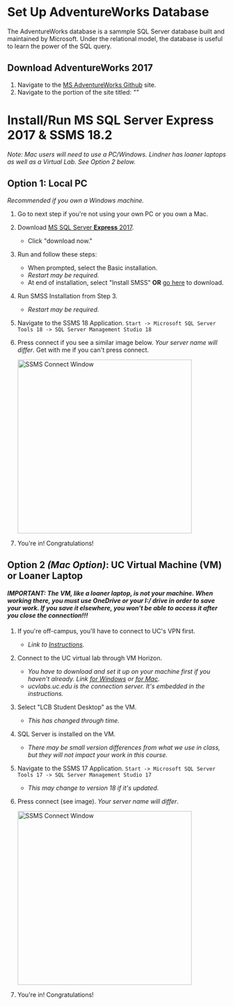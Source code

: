 # Set Up AdventureWorks Database

The AdventureWorks database is a sammple SQL Server database built and maintained by Microsoft. Under the relational model, the database is useful to learn the power of the SQL query.

## Download AdventureWorks 2017

1. Navigate to the [MS AdventureWorks Github](https://github.com/microsoft/sql-server-samples/releases/tag/adventureworks) site.
2. Navigate to the portion of the site titled: *""*


# Install/Run MS SQL Server Express 2017 & SSMS 18.2

*Note: Mac users will need to use a PC/Windows. Lindner has loaner laptops as well as a Virtual Lab. See Option 2 below.*

## Option 1: Local PC

*Recommended if you own a Windows machine.*

1. Go to next step if you're not using your own PC or you own a Mac.
2. Download [MS SQL Server **Express** 2017](https://www.microsoft.com/en-us/sql-server/sql-server-editions-express).
    + Click "download now."
3. Run and follow these steps:
    + When prompted, select the Basic installation.
    + *Restart may be required.*
    + At end of installation, select "Install SMSS" **OR** [go here](https://docs.microsoft.com/en-us/sql/ssms/download-sql-server-management-studio-ssms?redirectedfrom=MSDN&view=sql-server-2017) to download.
4. Run SMSS Installation from Step 3.
    + *Restart may be required.*
5. Navigate to the SSMS 18 Application. `Start -> Microsoft SQL Server Tools 18 -> SQL Server Management Studio 18`
6. Press connect if you see a similar image below. *Your server name will differ*. Get with me if you can't press connect.

    <img src="img/ssms-connect.jpg" alt="SSMS Connect Window" width="400"/>
 
7. You're in! Congratulations!

## Option 2 *(Mac Option)*: UC Virtual Machine (VM) or Loaner Laptop 

#### *IMPORTANT: The VM, like a loaner laptop, is not your machine. When working there, you must use OneDrive or your I:/ drive in order to save your work. If you save it elsewhere, you won't be able to access it after you close the connection!!!*

1. If you're off-campus, you'll have to connect to UC's VPN first.
    + *Link to [Instructions](https://kb.uc.edu/KBArticles/VPN-InstallandUse.aspx).*
2. Connect to the UC virtual lab through VM Horizon. 
    + *You have to download and set it up on your machine first if you haven't already. Link [for Windows](https://kb.uc.edu/KBArticles/UCVLabs-Windows.aspx) or [for Mac](https://kb.uc.edu/KBArticles/UCVLabs-MacOSX.aspx).*
    + *ucvlabs.uc.edu is the connection server. It's embedded in the instructions.*
4. Select "LCB Student Desktop" as the VM. 
    + *This has changed through time.*
5. SQL Server is installed on the VM. 
    + *There may be small version differences from what we use in class, but they will not impact your work in this course.*
6. Navigate to the SSMS 17 Application. `Start -> Microsoft SQL Server Tools 17 -> SQL Server Management Studio 17` 
    + *This may change to version 18 if it's updated.*
7. Press connect (see image). *Your server name will differ*. 

    <img src="img/ssms-connect-2.jpg" alt="SSMS Connect Window" width="400"/>

7. You're in! Congratulations!

<!--
## Download and install AdventureWorks

[*AdventureWorks GitHub*](https://github.com/Microsoft/sql-server-samples/blob/master/samples/databases/adventure-works/README.md)

We will **install from a backup**!!! There are multiple options.

1. *Use AdventureWorks 2014.* It is important to ensure that the AdventureWorks version is compatible with the version of SQL Server. The year of AdventureWorks must be less than or equal to the year of SQL Server. No one should run a SQL Server version prior to 2014, so this shouldn't be an issue. AdventureWorks 2014 will work just fine with SQL Server 2017.
-->

